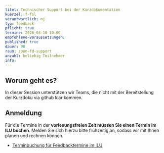 ```yaml
---
titel: Technischer Support bei der Kurzdokumentation
kuerzel: f-fsl
verantwortlich: mj
typ: feedback
pflicht: true
termine: 2026-04-10 10:00
empfohlene-voraussetzungen: 
published: true
dauer: 90
raum: zoom-fd-support
anzahl: beliebig Teilnehmer
info:
---
```


## Worum geht es?
In dieser Session unterstützen wir Teams, die nicht mit der Bereitstellung der Kurzdoku via github klar kommen.

## Anmeldung

Für die Termine in der **vorlesungsfreien Zeit müssen Sie einen Termin im ILU buchen**. Melden Sie sich hierzu bitte frühzeitig an, sodass wir mit Ihnen planen und rechnen können.

- [Terminbuchung für Feedbacktermine im ILU](https://ilu.th-koeln.de/ilias.php?baseClass=ilrepositorygui&cmd=view&ref_id=543070)
